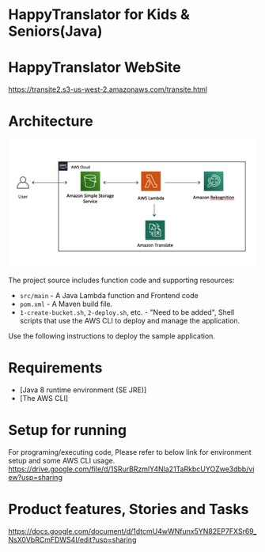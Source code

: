 # HappyTranslator for Kids & Seniors(Java)

# HappyTranslator WebSite
https://transite2.s3-us-west-2.amazonaws.com/transite.html

# Architecture
![Architecture](/Hapue.png)

The project source includes function code and supporting resources:

- `src/main` - A Java Lambda function and Frontend code
- `pom.xml` - A Maven build file.
- `1-create-bucket.sh`, `2-deploy.sh`, etc. - "Need to be added", Shell scripts that use the AWS CLI to deploy and manage the application.

Use the following instructions to deploy the sample application.

# Requirements
- [Java 8 runtime environment (SE JRE)]
- [The AWS CLI]

# Setup for running
For programing/executing code,
Please refer to below link for environment setup and some AWS CLI usage.
https://drive.google.com/file/d/1SRurBRzmlY4Nla21TaRkbcUYOZwe3dbb/view?usp=sharing

# Product features, Stories and Tasks
https://docs.google.com/document/d/1dtcmU4wWNfunx5YN82EP7FXSr69_NsX0VbRCmFDWS4I/edit?usp=sharing
